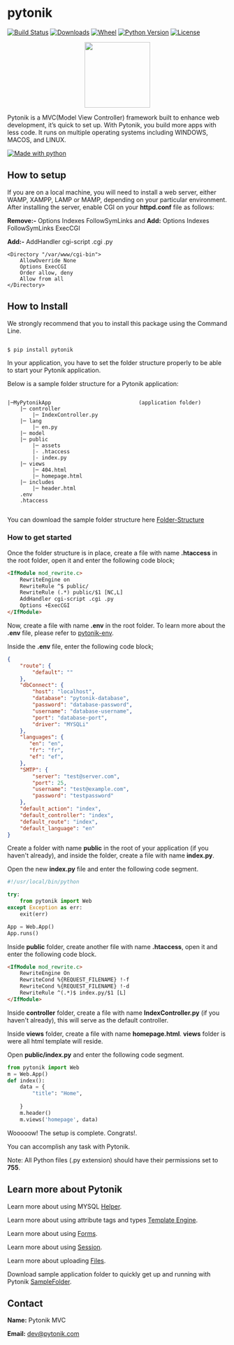 # pytonik

[![Build Status](https://img.shields.io/pypi/v/pytonik)](https://pypi.python.org/pypi/pytonik)
[![Downloads](https://img.shields.io/pypi/dm/pytonik)](https://pypi.python.org/pypi/pytonik/)
[![Wheel](https://img.shields.io/pypi/wheel/pytonik.svg)](https://pypi.python.org/pypi/pytonik)
[![Python Version](https://img.shields.io/pypi/pyversions/pytonik)](https://pypi.python.org/pypi/pytonik)
[![License](https://img.shields.io/pypi/l/pytonik)](https://pypi.python.org/pypi/pytonik)

<p align="center">
  <img width="150" height="150" src="https://avatars3.githubusercontent.com/u/57829979?s=460&v=4">
</p>

Pytonik is a MVC(Model View Controller) framework built to enhance web development, it’s quick to set up. With Pytonik, you build more apps with less code. It runs on multiple operating systems including WINDOWS, MACOS, and LINUX.

[![Made with python](http://ForTheBadge.com/images/badges/made-with-python.svg)](https://pypi.python.org/pypi/pytonik)

## How to setup
If you are on a local machine, you will need to install a web server, either WAMP, XAMPP, LAMP or MAMP, depending on your particular environment.
After installing the server, enable CGI on your **httpd.conf** file as follows:

**Remove:-** Options Indexes FollowSymLinks and **Add:** Options Indexes FollowSymLinks ExecCGI

**Add:-** AddHandler cgi-script .cgi .py

```
<Directory "/var/www/cgi-bin">
    AllowOverride None
    Options ExecCGI
    Order allow, deny
    Allow from all
</Directory>
```


## How to Install

We strongly recommend that you to install this package using the Command Line.

```

$ pip install pytonik

```

In your application, you have to set the folder structure properly to be able to start your Pytonik application.

Below is a sample folder structure for a Pytonik application:

```

|─MyPytonikApp                            (application folder)
    |─ controller
        |─ IndexController.py
    |─ lang
        |─ en.py
    |─ model
    |─ public  
        |─ assets
        |- .htaccess
        |- index.py
    |─ views
        |─ 404.html
        |─ homepage.html
    |─ includes
        |─ header.html
    .env
    .htaccess


```

You can download the sample folder structure here [Folder-Structure](https://github.com/pytonik/Folder-Structure)

### How to get started

Once the folder structure is in place, create a file with name **.htaccess** in the root folder, open it and enter the following code block;

``` HTML
<IfModule mod_rewrite.c>
    RewriteEngine on
    RewriteRule ^$ public/
    RewriteRule (.*) public/$1 [NC,L]
    AddHandler cgi-script .cgi .py
    Options +ExecCGI
</IfModule>
````

Now, create a file with name **.env** in the root folder. To learn more about the **.env** file, please refer to [pytonik-env](https://github.com/pytonik/.env).

Inside the **.env** file, enter the following code block;

``` JSON
{
    "route": {
        "default": ""
    },
    "dbConnect": {
        "host": "localhost",
        "database": "pytonik-database",
        "password": "database-password",
        "username": "database-username",
        "port": "database-port",
        "driver": "MYSQLi"
    },
    "languages": {
       "en": "en",
       "fr": "fr",
       "ef": "ef",
    },
    "SMTP": {
        "server": "test@server.com",
        "port": 25,
        "username": "test@example.com",
        "password": "testpassword"
    },
    "default_action": "index",
    "default_controller": "index",
    "default_route": "index",
    "default_language": "en"
}

```

Create a folder with name **public** in the root of your application (if you haven't already), and inside the folder, create a file with name **index.py**.

Open the new **index.py** file and enter the following code segment.

``` Python
#!/usr/local/bin/python

try:
    from pytonik import Web
except Exception as err:
    exit(err)

App = Web.App()
App.runs()
```

Inside **public** folder, create another file with name **.htaccess**, open it and enter the following code block.

``` HTML
<IfModule mod_rewrite.c>
    RewriteEngine On
    RewriteCond %{REQUEST_FILENAME} !-f
    RewriteCond %{REQUEST_FILENAME} !-d
    RewriteRule ^(.*)$ index.py/$1 [L]
</IfModule>
```

Inside **controller** folder, create a file with name **IndexController.py** (if you haven't already), this will serve as the default controller.

Inside **views** folder, create a file with name **homepage.html**. **views** folder is were all html template will reside.

Open **public/index.py** and enter the following code segment.

``` Python
from pytonik import Web
m = Web.App()
def index():
    data = {
        "title": "Home",
  
    }
    m.header()
    m.views('homepage', data)
```

Wooooow! The setup is complete. Congrats!.

You can accomplish any task with Pytonik.

Note: All Python files (.py extension) should have their permissions set to **755**.

## Learn more about Pytonik

Learn more about using  MYSQL [Helper](https://github.com/pytonik/pytonik_mysql_helper).

Learn more about using attribute tags and types [Template Engine](https://github.com/pytonik/pytonik_template_engine).

Learn more about using [Forms](https://github.com/pytonik/pytonik_form/).

Learn more about using [Session](https://github.com/pytonik/pytonik_sessions/).

Learn more about uploading [Files](https://github.com/pytonik/pytonik_file_upload).

Download sample application folder to quickly get up and running with Pytonik [SampleFolder](https://github.com/betacodings/SampleFolder).

## Contact

**Name:**  Pytonik MVC

**Email:** dev@pytonik.com
